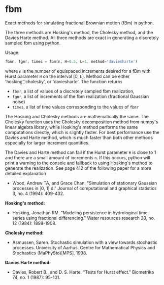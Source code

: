 # fbm
Exact methods for simulating fractional Brownian motion (fBm) in python.

The three methods are Hosking's method, the Cholesky method, and the Davies Harte method. All three methods are exact in generating a discretely sampled fbm using python.

Usage:

```python
fbmr, fgnr, times = fbm(n, H=0.5, L=1, method='daviesharte')
```

where `n` is the number of equispaced increments desired for a fBm with Hurst parameter `H` on the interval [0, `L`]. Method can be either 'hosking','cholesky', or 'daviesharte'. The function returns 

* `fbmr`, a list of values of a discretely sampled fbm realization,
* `fgnr`, a list of increments of the fbm realization (fractional Gaussian noise)
* `times`, a list of time values corresponding to the values of `fbmr`

The Hosking and Cholesky methods are mathematically the same. The Cholesky function uses the Cholesky decomposition method from numpy's linear algebra library, while Hosking's method performs the same computations directly, which is slightly faster. For best performance use the Davies and Harte method, which is much faster than both other methods especially for larger increment quantities.

The Davies and Harte method can fail if the Hurst parameter `H` is close to 1 and there are a small amount of increments `n`. If this occurs, python will print a warning to the console and fallback to using Hosking's method to generate the realization. See page 412 of the following paper for a more detailed explanation

* Wood, Andrew TA, and Grace Chan. "Simulation of stationary Gaussian processes in [0, 1] d." Journal of computational and graphical statistics 3, no. 4 (1994): 409-432.


**Hosking's method:**

* Hosking, Jonathan RM. "Modeling persistence in hydrological time series using fractional differencing." Water resources research 20, no. 12 (1984): 1898-1908.

**Cholesky method:**

* Asmussen, Søren. Stochastic simulation with a view towards stochastic processes. University of Aarhus. Centre for Mathematical Physics and Stochastics (MaPhySto)[MPS], 1998.

**Davies Harte method:**

* Davies, Robert B., and D. S. Harte. "Tests for Hurst effect." Biometrika 74, no. 1 (1987): 95-101.

